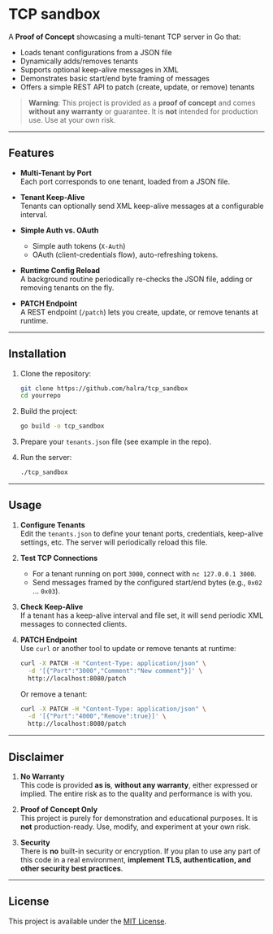 # TCP sandbox

A **Proof of Concept** showcasing a multi-tenant TCP server in Go that:
- Loads tenant configurations from a JSON file
- Dynamically adds/removes tenants
- Supports optional keep-alive messages in XML
- Demonstrates basic start/end byte framing of messages
- Offers a simple REST API to patch (create, update, or remove) tenants

> **Warning**: This project is provided as a **proof of concept** and comes **without any warranty** or guarantee. It is **not** intended for production use. Use at your own risk.

---

## Features

- **Multi-Tenant by Port**  
  Each port corresponds to one tenant, loaded from a JSON file.

- **Tenant Keep-Alive**  
  Tenants can optionally send XML keep-alive messages at a configurable interval.

- **Simple Auth vs. OAuth**  
  - Simple auth tokens (`X-Auth`)  
  - OAuth (client-credentials flow), auto-refreshing tokens.

- **Runtime Config Reload**  
  A background routine periodically re-checks the JSON file, adding or removing tenants on the fly.

- **PATCH Endpoint**  
  A REST endpoint (`/patch`) lets you create, update, or remove tenants at runtime.

---

## Installation

1. Clone the repository:

   ```bash
   git clone https://github.com/halra/tcp_sandbox
   cd yourrepo
   ```

2. Build the project:

   ```bash
   go build -o tcp_sandbox
   ```

3. Prepare your `tenants.json` file (see example in the repo).

4. Run the server:

   ```bash
   ./tcp_sandbox
   ```

---

## Usage

1. **Configure Tenants**  
   Edit the `tenants.json` to define your tenant ports, credentials, keep-alive settings, etc. The server will periodically reload this file.

2. **Test TCP Connections**  
   - For a tenant running on port `3000`, connect with `nc 127.0.0.1 3000`.  
   - Send messages framed by the configured start/end bytes (e.g., `0x02` ... `0x03`).

3. **Check Keep-Alive**  
   If a tenant has a keep-alive interval and file set, it will send periodic XML messages to connected clients.

4. **PATCH Endpoint**  
   Use `curl` or another tool to update or remove tenants at runtime:
   ```bash
   curl -X PATCH -H "Content-Type: application/json" \
     -d '[{"Port":"3000","Comment":"New comment"}]' \
     http://localhost:8080/patch
   ```
   Or remove a tenant:
   ```bash
   curl -X PATCH -H "Content-Type: application/json" \
     -d '[{"Port":"4000","Remove":true}]' \
     http://localhost:8080/patch
   ```

---

## Disclaimer

1. **No Warranty**  
   This code is provided **as is**, **without any warranty**, either expressed or implied. The entire risk as to the quality and performance is with you.

2. **Proof of Concept Only**  
   This project is purely for demonstration and educational purposes. It is **not** production-ready. Use, modify, and experiment at your own risk.

3. **Security**  
   There is **no** built-in security or encryption. If you plan to use any part of this code in a real environment, **implement TLS, authentication, and other security best practices**.

---

## License

This project is available under the [MIT License](LICENSE).  